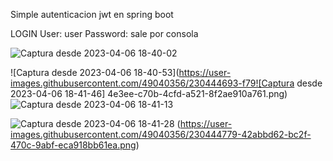 Simple autenticacion jwt en spring boot

LOGIN
User: user
Password: sale por consola

![Captura desde 2023-04-06 18-40-02](https://user-images.githubusercontent.com/49040356/230444630-9be25b7c-5186-4cc7-9edd-7e4cfd7b2ec4.png)



![Captura desde 2023-04-06 18-40-53](https://user-images.githubusercontent.com/49040356/230444693-f79![Captura desde 2023-04-06 18-41-46]
4e3ee-c70b-4cfd-a521-8f2ae910a761.png)
![Captura desde 2023-04-06 18-41-13](https://user-images.githubusercontent.com/49040356/230444706-29e9bfd1-c66e-47e6-9c28-b9beae578cc4.png)


![Captura desde 2023-04-06 18-41-28](https://user-images.githubusercontent.com/49040356/230444757-758396d4-c6fa-4099-8274-e2ea7263852e.png)
(https://user-images.githubusercontent.com/49040356/230444779-42abbd62-bc2f-470c-9abf-eca918bb61ea.png)
